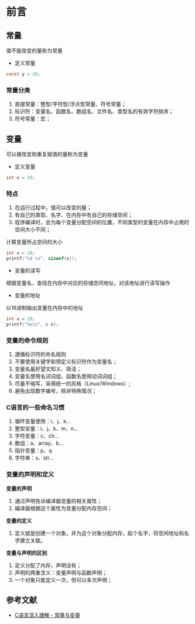 # 前言

## 常量

值不能改变的量称为常量

- 定义常量

```c
const y = 20;
```

### 常量分类

1. 直接常量：整型/字符型/浮点型常量、符号常量；
2. 标识符：变量名、函数名、数组名、文件名、类型名的有效字符排序；
3. 符号常量：宏；

## 变量

可以被改变和重复赋值的量称为变量

- 定义变量

```c
int x = 10;
```

### 特点

1. 在运行过程中，值可以改变的量；
2. 有自己的类型、名字、在内存中有自己的存储空间；
3. 程序编译时，会为每个变量分配空间的位置，不同类型的变量在内存中占用的空间大小不同；

计算变量所占空间的大小

```c
int x = 10;
printf("%d \n", sizeof(x));
```

- 变量的读写

根据变量名，查找在内存中对应的存储空间地址，对该地址进行读写操作

- 变量的地址

以16进制输出变量在内存中的地址

```c
int x = 10;
printf("%x\n", & x);
```

### 变量的命令规则

1. 遵循标识符的命名规则
2. 不要使用关键字和预定义标识符作为变量名；
3. 变量名最好望文知义、简洁；
4. 变量名使用名词词组，函数名使用动词词组；
5. 尽量不缩写，采用统一的风格（Linux/Windows）;
6. 避免出现数字编号，除非特殊情况；

### C语言的一些命名习惯

1. 循环变量使用：i、j、k...
2. 整型变量：i、j、k、m、n...
3. 字符变量：c、ch...
4. 数组：a、array、b...
5. 指针变量：p、q
6. 字符串：s、str...

### 变量的声明和定义

**变量的声明**

1. 通过声明告诉编译器变量的相关属性；
2. 编译器根据这个属性为变量分配内存空间；

**变量的定义**

1. 定义就是创建一个对象，并为这个对象分配内存，起个名字，将空间地址和名字建立关联。

**变量与声明的区别**

1. 定义分配了内存，声明没有；
2. 声明的两重含义：变量声明与函数声明；
3. 一个对象只能定义一次，但可以多次声明；

## 参考文献

- [C语言深入理解 - 常量与变量](http://blog.csdn.net/mr_raptor/article/details/7212155)